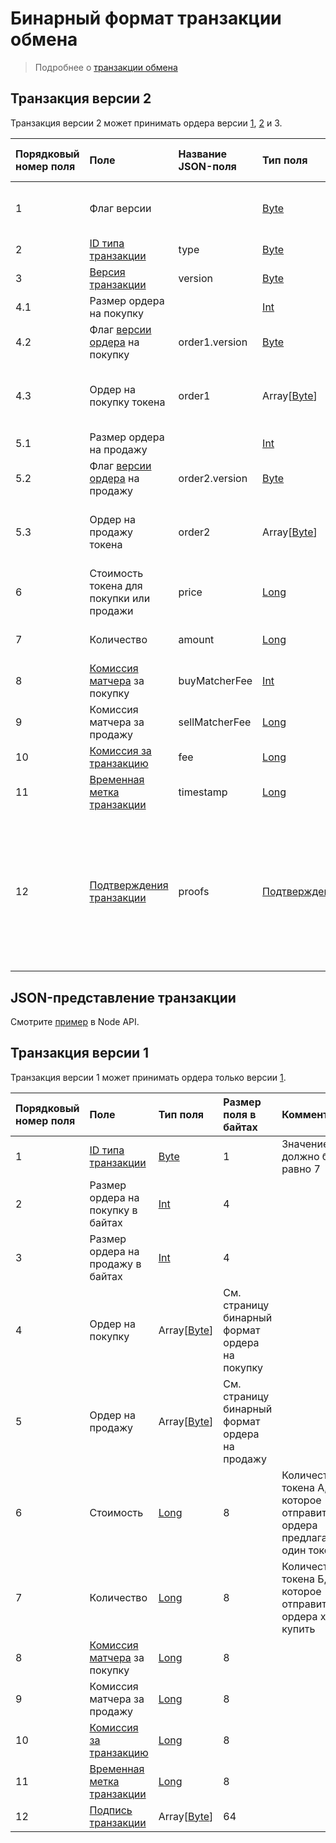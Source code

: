 # Бинарный формат транзакции обмена

> Подробнее о [транзакции обмена](/blockchain/transaction-type/exchange-transaction.md)

## Транзакция версии 2

Транзакция версии 2 может принимать ордера версии [1](/blockchain/binary-format/order-binary-format.md#order1), [2](/blockchain/binary-format/order-binary-format.md#order2) и 3.

| Порядковый номер поля | Поле | Название JSON-поля | Тип поля | Размер поля в байтах | Комментарий |
| :--- | :--- | :--- | :--- | :--- | :--- |
| 1 | Флаг версии |  | [Byte](/blockchain/blockchain/blockchain-data-types.md) | 1 | Указывает, что [версия транзакции](/blockchain/transaction/transaction-version.md) является второй или выше.<br>Значение должно быть равно 0 |
| 2 | [ID типа транзакции](/blockchain/transaction-type.md) | type | [Byte](/blockchain/blockchain/blockchain-data-types.md) | 1 | Значение должно быть равно 7 |
| 3 | [Версия транзакции](/blockchain/transaction/transaction-version.md) | version | [Byte](/blockchain/blockchain/blockchain-data-types.md) | 1 | Значение должно быть равно 2 |
| 4.1 | Размер ордера на покупку |  | [Int](/blockchain/blockchain/blockchain-data-types.md) | 4 |  |
| 4.2 | Флаг [версии ордера](/blockchain/binary-format/order-binary-format.md) на покупку | order1.version | [Byte](/blockchain/blockchain/blockchain-data-types.md) | `S` | `S` = 1 если версия ордера 1.<br>`S` = 0 если версия ордера 2 |
| 4.3 | Ордер на покупку токена | order1 | Array[[Byte](/blockchain/blockchain/blockchain-data-types.md)] | См. страницу [бинарный формат ордера](/blockchain/binary-format/order-binary-format.md) |  |
| 5.1 | Размер ордера на продажу |  | [Int](/blockchain/blockchain/blockchain-data-types.md) | 4 |  |
| 5.2 | Флаг [версии ордера](/blockchain/binary-format/order-binary-format.md) на продажу | order2.version | [Byte](/blockchain/blockchain/blockchain-data-types.md) | `S` | `S` = 1 если версия ордера 1.<br>`S` = 0 если версия ордера 2 |
| 5.3 | Ордер на продажу токена | order2 | Array[[Byte](/blockchain/blockchain/blockchain-data-types.md)] | См. страницу [бинарный формат ордера](/blockchain/binary-format/order-binary-format.md) |  |
| 6 | Стоимость токена для покупки или продажи | price | [Long](/blockchain/blockchain/blockchain-data-types.md) | 8 | Количество [токена](/blockchain/token.md) Б, которое отправитель ордера предлагает за один токен А |
| 7 | Количество | amount | [Long](/blockchain/blockchain/blockchain-data-types.md) | 8 | Количество токена А, которое отправитель ордера хочет купить |
| 8 | [Комиссия матчера](/blockchain/matcher-fee.md) за покупку | buyMatcherFee | [Int](/blockchain/blockchain/blockchain-data-types.md) | 8 |  |
| 9 | Комиссия матчера за продажу | sellMatcherFee | [Long](/blockchain/blockchain/blockchain-data-types.md) | 8 |  |
| 10 | [Комиссия за транзакцию](/blockchain/transaction/transaction-fee.md) | fee | [Long](/blockchain/blockchain/blockchain-data-types.md) | 8 |  |
| 11 | [Временная метка транзакции](/blockchain/transaction/transaction-timestamp.md) | timestamp | [Long](/blockchain/blockchain/blockchain-data-types.md) | 8 |  |
| 12 | [Подтверждения транзакции](/blockchain/transaction/transaction-proof.md) | proofs | [Подтверждения](/blockchain/transaction/transaction-proof.md) | `S` | Если массив пустой, то `S` = 3.<br>Если массив не пустой, то `S` = 3 + 2 × N + (`P`<sub>1</sub> + `P`<sub>2</sub> + ... + `P`<sub>n</sub>),<br>где<br>`N` — количество подтверждений в массиве,<br>`P`<sub>n</sub> — размер `N`-го подтверждения в байтах. Максимальное количество подтверждений в массиве — 8. Максимальный размер каждого подтверждения — 64 байта |

## JSON-представление транзакции

Смотрите [пример](https://nodes.wavesplatform.com/transactions/info/9VJCXTdLqtsfvk1d68G5MT237ezQ4g9nuQhWZXR47vi9) в Node API.

## Транзакция версии 1

Транзакция версии 1 может принимать ордера только версии [1](/blockchain/binary-format/order-binary-format.md#order1).

| Порядковый номер поля | Поле | Тип поля | Размер поля в байтах | Комментарии |
| :--- | :--- | :--- | :--- | :--- |
| 1 | [ID типа транзакции](/blockchain/transaction-type.md) | [Byte](/blockchain/blockchain/blockchain-data-types.md) | 1 | Значение должно быть равно 7 |
| 2 | Размер ордера на покупку в байтах | [Int](/blockchain/blockchain/blockchain-data-types.md) | 4 |  |
| 3 | Размер ордера на продажу в байтах | [Int](/blockchain/blockchain/blockchain-data-types.md) | 4 |  |
| 4 | Ордер на покупку | Array[[Byte](/blockchain/blockchain/blockchain-data-types.md)] | См. страницу бинарный формат ордера на покупку |  |
| 5 | Ордер на продажу | Array[[Byte](/blockchain/blockchain/blockchain-data-types.md)] | См. страницу бинарный формат ордера на продажу |  |
| 6 | Стоимость | [Long](/blockchain/blockchain/blockchain-data-types.md) | 8 | Количество токена А, которое отправитель ордера предлагает за один токен Б |
| 7 | Количество | [Long](/blockchain/blockchain/blockchain-data-types.md) | 8 | Количество токена Б, которое отправитель ордера хочет купить |
| 8 | [Комиссия матчера](/blockchain/matcher-fee.md) за покупку | [Long](/blockchain/blockchain/blockchain-data-types.md) | 8 |  |
| 9 | Комиссия матчера за продажу | [Long](/blockchain/blockchain/blockchain-data-types.md) | 8 |  |
| 10 | [Комиссия за транзакцию](/blockchain/transaction/transaction-fee.md) | [Long](/blockchain/blockchain/blockchain-data-types.md) | 8 |  |
| 11 | [Временная метка транзакции](/blockchain/transaction/transaction-timestamp.md) | [Long](/blockchain/blockchain/blockchain-data-types.md) | 8 |  |
| 12 | [Подпись транзакции](/blockchain/transaction/transaction-signature.md) | Array[[Byte](/blockchain/blockchain/blockchain-data-types.md)] | 64 |  |

